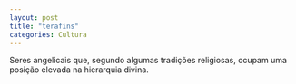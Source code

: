 ```yaml
---
layout: post
title: "terafins"
categories: Cultura
---
```

Seres angelicais que, segundo algumas tradições religiosas, ocupam uma posição elevada na hierarquia divina.
